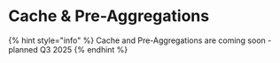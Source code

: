 # Cache & Pre-Aggregations

{% hint style="info" %}
Cache and Pre-Aggregations are coming soon - planned Q3 2025
{% endhint %}
